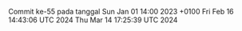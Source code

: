 Commit ke-55 pada tanggal Sun Jan 01 14:00 2023 +0100
Fri Feb 16 14:43:06 UTC 2024
Thu Mar 14 17:25:39 UTC 2024
